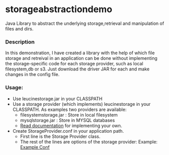 # storageabstractiondemo
Java Library to abstract the underlying storage,retrieval and manipulation of files and dirs.

<h3>Description</h3>
<p>
  In this demonstration, I have created a library with the help of which file storage and retreival in an application can be done without implementing the storage-specific code for each storage provider, such as local filesystem,db or s3.
  Just download the driver JAR for each and make changes in the config file.
  </p>
<h3>Usage:</h3>
<ul>
  <li>Use leucinestorage.jar in your CLASSPATH 
  </li>
  <li>Use a storage provider (which implements) leucinestorage in your CLASSPATH. As examples two providers are available:
  <ul>
    <li>
    filesystemstorage.jar : Store in local filesystem  
    </li>
    <li>
    mysqlstorage.jar : Store in MYSQL databases
    </li>
    <li>
      <a href="doc/">Read documentation</a> for implementing your own. 
    </li>
    </ul>
  </li>
  <li>Create StorageProvider.conf in your application path.
    <ul>
      <li>
        First line is the Storage Provider class.
      </li>
      <li>
        The rest of the lines are options of the storage provider:
        Example: <a href="demo/StorageProvider - For MySQL.conf">Example Conf</a>
      </li>
    </ul>
  </li>
  
  
  </ul>
  

